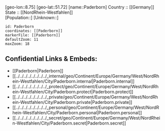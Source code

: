 ﻿---
location: [51.72,8.75] 
mapzoom: [7,12] 
mapmarker: city 
type: City
tags:
- geo/City


SpocWebEntityId: 33209
isDeleted: false
confidential: public

---
[geo-lon::8.75] 
[geo-lat::51.72] 
[name::Paderborn] 
Country :: [[Germany]]  
State :: [[NordRhein-Westfahlen]]  
[Population::] 
[Unknown::] 


```leaflet
id: Paderborn
coordinates: [[Paderborn]] 
markerFile: [[Paderborn]] 
defaultZoom: 11 
maxZoom: 18
```


## Confidential Links & Embeds: 
- [[Paderborn|Paderborn]]  
- [[../../../../../../../../_internal/geo/Continent/Europe/Germany/West/NordRhein-Westfahlen/City/Paderborn.internal|Paderborn.internal]] 
- [[../../../../../../../../_protect/geo/Continent/Europe/Germany/West/NordRhein-Westfahlen/City/Paderborn.protect|Paderborn.protect]] 
- [[../../../../../../../../_private/geo/Continent/Europe/Germany/West/NordRhein-Westfahlen/City/Paderborn.private|Paderborn.private]] 
- [[../../../../../../../../_personal/geo/Continent/Europe/Germany/West/NordRhein-Westfahlen/City/Paderborn.personal|Paderborn.personal]] 
- [[../../../../../../../../_secret/geo/Continent/Europe/Germany/West/NordRhein-Westfahlen/City/Paderborn.secret|Paderborn.secret]] 
